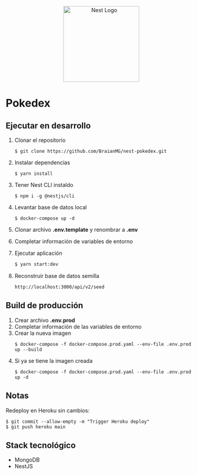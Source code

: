 <p align="center">
  <a href="http://nestjs.com/" target="blank"><img src="https://nestjs.com/img/logo-small.svg" width="200" alt="Nest Logo" /></a>
</p>

# Pokedex

## Ejecutar en desarrollo

1. Clonar el repositorio
   ```
   $ git clone https://github.com/BraianMG/nest-pokedex.git
   ```

2. Instalar dependencias
   ```
   $ yarn install
   ```

3. Tener Nest CLI instaldo
   ```
   $ npm i -g @nestjs/cli
   ```

4. Levantar base de datos local
   ```
   $ docker-compose up -d
   ```

5. Clonar archivo __.env.template__ y renombrar a __.env__

6. Completar información de variables de entorno

7. Ejecutar aplicación
   ```bash
   $ yarn start:dev
   ```
8. Reconstruir base de datos semilla
   ```
   http://localhost:3000/api/v2/seed
   ```

## Build de producción
1. Crear archivo __.env.prod__
2. Completar información de las variables de entorno
3. Crear la nueva imagen
   ```
   $ docker-compose -f docker-compose.prod.yaml --env-file .env.prod up --build
   ```
4. Si ya se tiene la imagen creada
   ```
   $ docker-compose -f docker-compose.prod.yaml --env-file .env.prod up -d
   ```

## Notas
Redeploy en Heroku sin cambios:
```
$ git commit --allow-empty -m "Trigger Heroku deploy"
$ git push heroku main
```

## Stack tecnológico
* MongoDB
* NestJS